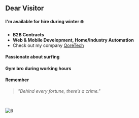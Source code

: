 ## Dear Visitor  

#### I'm available for hire during winter ❄️
- **B2B Contracts**  
- **Web & Mobile Development, Home/Industry Automation**  
- Check out my company [QoreTech](https://qoretech.eu/)  

#### Passionate about surfing

#### **Gym bro** during working hours

#### Remember 
> _"Behind every fortune, there’s a crime."_ 

<br/>

![6](https://github.com/user-attachments/assets/25b1f366-2c43-4303-903c-5dcc4292d29e)
